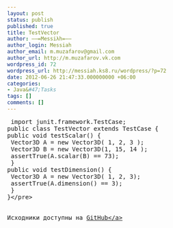 ```yaml
---
layout: post
status: publish
published: true
title: TestVector
author: ––=Messiλh=––
author_login: Messiah
author_email: m.muzafarov@gmail.com
author_url: http://m.muzafarov.vk.com
wordpress_id: 72
wordpress_url: http://messiah.ks8.ru/wordpress/?p=72
date: 2012-06-26 21:47:33.000000000 +06:00
categories:
- Java&#47;Tasks
tags: []
comments: []
---
```

<pre class="brush: java; gutter: true"> import junit.framework.TestCase;
public class TestVector extends TestCase {
public void testScalar() {
 Vector3D A = new Vector3D( 1, 2, 3 );
 Vector3D B = new Vector3D(1, 15, 14 );
 assertTrue(A.scalar(B) == 73);
 }
public void testDimension() {
 Vector3D A = new Vector3D( 1, 2, 3);
 assertTrue(A.dimension() == 3);
 }
}<&#47;pre>
&nbsp;

Исходники доступны на <a href="https:&#47;&#47;github.com&#47;m-muzafarov&#47;java_course&#47;blob&#47;master&#47;Vectors&#47;TestVector.java" target="_blank">GitHub<&#47;a>

